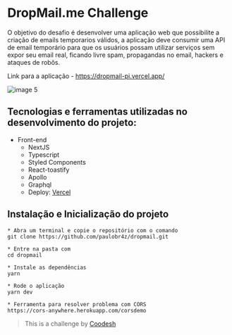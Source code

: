 # DropMail.me Challenge

O objetivo do desafio é desenvolver uma aplicação web que possibilite a criação de emails temporarios válidos, a aplicação deve consumir uma API de email temporário para que os usuários possam utilizar serviços sem expor seu email real, ficando livre spam, propagandas no email, hackers e ataques de robôs.

Link para a aplicação - https://dropmail-pi.vercel.app/

![image 5](https://github.com/paulobr4z/dropmail/assets/52705622/135a8e00-a151-473a-a58a-4c3eea39d11f)

## Tecnologias e ferramentas utilizadas no desenvolvimento do projeto:

- Front-end
    * NextJS
    * Typescript
    * Styled Components
    * React-toastify
    * Apollo
    * Graphql
    * Deploy: [Vercel](dropmail-pi.vercel.app)


## Instalação e Inicialização do projeto

```
* Abra um terminal e copie o repositório com o comando
git clone https://github.com/paulobr4z/dropmail.git

* Entre na pasta com 
cd dropmail

* Instale as dependências
yarn

* Rode o aplicação
yarn dev

* Ferramenta para resolver problema com CORS
https://cors-anywhere.herokuapp.com/corsdemo

```

>  This is a challenge by [Coodesh](https://coodesh.com/)
